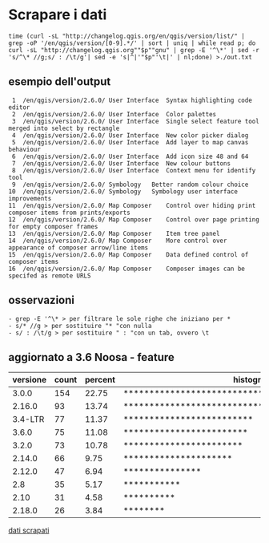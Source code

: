 # Scrapare i dati


`time (curl -sL "http://changelog.qgis.org/en/qgis/version/list/" | grep -oP '/en/qgis/version/[0-9].*/' | sort | uniq | while read p; do curl -sL "http://changelog.qgis.org""$p""gnu" | grep -E '^\*' | sed -r 's/^\* //g;s/ : /\t/g'| sed -e 's|^|'"$p"'\t|' | nl;done) >./out.txt`


## esempio dell'output

     1	/en/qgis/version/2.6.0/	User Interface	Syntax highlighting code editor
     2	/en/qgis/version/2.6.0/	User Interface	Color palettes
     3	/en/qgis/version/2.6.0/	User Interface	Single select feature tool merged into select by rectangle
     4	/en/qgis/version/2.6.0/	User Interface	New color picker dialog
     5	/en/qgis/version/2.6.0/	User Interface	Add layer to map canvas behaviour
     6	/en/qgis/version/2.6.0/	User Interface	Add icon size 48 and 64
     7	/en/qgis/version/2.6.0/	User Interface	New colour buttons
     8	/en/qgis/version/2.6.0/	User Interface	Context menu for identify tool
     9	/en/qgis/version/2.6.0/	Symbology	Better random colour choice
    10	/en/qgis/version/2.6.0/	Symbology	Symbology user interface improvements
    11	/en/qgis/version/2.6.0/	Map Composer	Control over hiding print composer items from prints/exports
    12	/en/qgis/version/2.6.0/	Map Composer	Control over page printing for empty composer frames
    13	/en/qgis/version/2.6.0/	Map Composer	Item tree panel
    14	/en/qgis/version/2.6.0/	Map Composer	More control over appearance of composer arrow/line items
    15	/en/qgis/version/2.6.0/	Map Composer	Data defined control of composer items
    16	/en/qgis/version/2.6.0/	Map Composer	Composer images can be specifed as remote URLS
    
## osservazioni
```  
- grep -E '^\* > per filtrare le sole righe che iniziano per *
- s/* //g > per sostituire "* "con nulla
- s/ : /\t/g > per sostituire " : "con un tab, ovvero \t
```

## aggiornato a 3.6 Noosa - feature 

versione|count|percent|histogram
--------|-----|-------|-------
3.0.0|154|22.75|**************************************************
2.16.0|93|13.74|******************************
3.4-LTR|77|11.37|*************************
3.6.0|75|11.08|************************
3.2.0|73|10.78|***********************
2.14.0|66|9.75|*********************
2.12.0|47|6.94|***************
2.8|35|5.17|***********
2.10|31|4.58|**********
2.18.0|26|3.84|********

[dati scrapati](https://data.world/pigrecoinfinito/qgis-versioni-vs-feature)